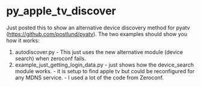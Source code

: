 # py_apple_tv_discover

Just posted this to show an alternative device discovery method for pyatv (https://github.com/postlund/pyatv).
The two examples should show you how it works:
  1. autodiscover.py
    - This just uses the new alternative module (device search) when zeroconf fails.
  2. example_just_getting_login_data.py
    - just shows how the device_search module works.
    - it is setup to find apple tv but could be reconfigured for any MDNS service.
    - I used a lot of the code from Zeroconf.
